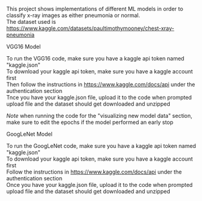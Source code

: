 This project shows implementations of different ML models in order to classify x-ray images as either pneumonia or normal.  
The dataset used is https://www.kaggle.com/datasets/paultimothymooney/chest-xray-pneumonia


VGG16 Model

To run the VGG16 code, make sure you have a kaggle api token named "kaggle.json"  
To download your kaggle api token, make sure you have a kaggle account first  
Then follow the instructions in https://www.kaggle.com/docs/api under the authentication section  
Tnce you have your kaggle.json file, upload it to the code when prompted upload file and the dataset should get downloaded and unzipped  

*Note* when running the code for the "visualizing new model data" section, make sure to edit the epochs if the model performed an early stop  


GoogLeNet Model 

To run the GoogLeNet code, make sure you have a kaggle api token named "kaggle.json"  
To download your kaggle api token, make sure you have a kaggle account first  
Follow the instructions in https://www.kaggle.com/docs/api under the authentication section  
Once you have your kaggle.json file, upload it to the code when prompted upload file and the dataset should get downloaded and unzipped  
